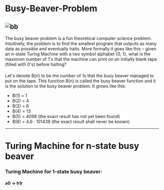 # Busy-Beaver-Problem
![bb](https://catonmat.net/wp-content/uploads/2009/10/busy-beaver-turing-machine.jpg)
---
The busy beaver problem is a fun theoretical computer science problem. Intuitively, the problem is to find the smallest program that outputs as many data as possible and eventually halts. More formally it goes like this – given an n-state Turing Machine with a two symbol alphabet {0, 1}, what is the maximum number of 1's that the machine can print on an initially blank tape (filled with 0's) before halting?
####
Let's denote B(n) to be the number of 1s that the busy beaver managed to put on the tape. This function B(n) is called the busy beaver function and it is the solution to the busy beaver problem.
It grows like this:
* B(1) = 1
* B(2) = 4
* B(3) = 6
* B(4) = 13
* B(5) = 4098 (the exact result has not yet been found)
* B(6) = 4.6 · 101439 (the exact result shall never be known)
--- 
# Turing Machine for n-state busy beaver
### Turing Machine for 1-state busy beaver:
#### a0 -> h1r
